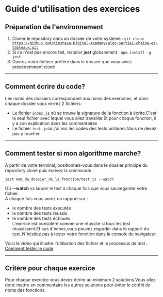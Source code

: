 <h1>Guide d'utilisation des exercices</h1>
<h2>Préparation de l'environnement</h2>
<ol>
<li>Cloner le repository dans un dossier de votre système : <code>git clone <a href="https://github.com/Kinshasa-Digital-Academy/algo-partie1-chaine-et-tableaux.git">https://github.com/Kinshasa-Digital-Academy/algo-partie1-chaine-et-tableaux.git</a></code></li>
<li>Si ce n'est pas encore fait, installer <strong>jest</strong> globalement : <code>npm install -g jest</code></li>
<li>Ouvrez votre éditeur préféré dans le dossier que vous aviez précédemment cloné</li>
</ol>
<hr />
<h2>Comment écrire du code?</h2>
<p>Les noms des dossiers correspondent aux noms des exercices, et dans chaque dossier vous verrez 2 fichiers:
<ul>
<li>Le fichier <code>index.js</code> où se trouve la signature de la fonction à écrire.C'est le seul fichier avec lequel vous allez travailler.Et pour chaque fonction, il y a son explication dans les commentaires</li>
<li>Le fichier <code>test.js</code>où j'ai mis les codes des tests unitaires.Vous ne devez pas y toucher</li>
</ul>
</p>
<hr />
<h2>Comment tester si mon algorithme marche?</h2>
<p>A partir de votre terminal, positionnez-vous dans le dossier principe du repository cloné puis écrivez la commande : <br />
  <pre><code>jest nom_du_dossier_de_la_fonction/test.js --watch</code></pre>
  Où <strong>--watch</strong> va lancer le test à chaque fois que vous sauvegarder votre fichier.<br>
  A chaque fois vous aurez un rapport sur :
  <ul>
  <li>le nombre des tests executés</li>
  <li>le nombre des tests réussis</li>
  <li>le nombre des tests échoués</li>
  L'exerice est considéré comme une réussite si tous les test réussissent.Et cas d'échec,vous pouvez regarder dans le rapport du test.
  N'hésitez pas à tester votre fonction dans la console du navigateur.
  </ul> 
  Voici la vidéo qui illustre l'utilisation des fichier et le processus de test : <a href="https://res.cloudinary.com/jochri3/video/upload/v1598857752/videos/problem_solving_guide.mp4">Comment tester le code</a>
</p>
<hr />
<h2>Critère pour chaque exercice</h2>
<p>
Pour chaque exercice vous devez écrire au minimum 2 solutions.Vous allez donc mettre en commentaire les autres solutions pour éviter le conflit de noms des fonctions.
</p>
